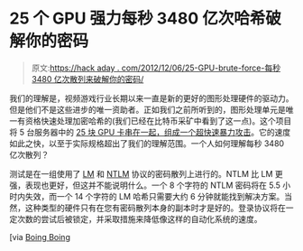 # 25 个 GPU 强力每秒 3480 亿次哈希破解你的密码

> 原文:[https://hack aday . com/2012/12/06/25-GPU-brute-force-每秒 3480 亿次散列来破解你的密码/](https://hackaday.com/2012/12/06/25-gpus-brute-force-348-billion-hashes-per-second-to-crack-your-passwords/)

我们的理解是，视频游戏行业长期以来一直是新的更好的图形处理硬件的驱动力。但是他们不是这些进步的唯一资助者。正如我们之前所听到的，图形处理单元是唯一有资格快速处理加密哈希的(我们已经在比特币采矿中看到了这一点)。这个项目将 5 台服务器中的 [25 块 GPU 卡串在一起，组成一个超快速暴力攻击](http://securityledger.com/new-25-gpu-monster-devours-passwords-in-seconds/)。它的速度如此之快，以至于实际规格超出了我们的理解范围。一个人如何理解每秒 3480 亿次散列？

测试是在一组使用了 [LM](http://en.wikipedia.org/wiki/LM_hash) 和 [NTLM](http://en.wikipedia.org/wiki/NTLM) 协议的密码散列上进行的。NTLM 比 LM 更强，表现也更好，但这并不能说明什么。一个 8 个字符的 NTLM 密码将在 5.5 小时内失效，而一个 14 个字符的 LM 哈希只需要大约 6 分钟就能找到解决方案。当然，这种类型的硬件只有在您有密码散列本身的副本时才是好的。登录协议将在一定次数的尝试后被锁定，并采取措施来降低像这样的自动化系统的速度。

[via [Boing Boing](http://boingboing.net/2012/12/05/cracking-passwords-with-25-gpu.html)